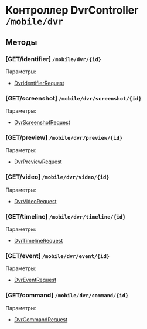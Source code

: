 # Контроллер DvrController `/mobile/dvr`

## Методы

### [GET/identifier]  `/mobile/dvr/{id}`

Параметры: 

- [DvrIdentifierRequest](../OBJECT.md#DvrIdentifierRequest) 

### [GET/screenshot]  `/mobile/dvr/screenshot/{id}`

Параметры: 

- [DvrScreenshotRequest](../OBJECT.md#DvrScreenshotRequest) 

### [GET/preview]  `/mobile/dvr/preview/{id}`

Параметры: 

- [DvrPreviewRequest](../OBJECT.md#DvrPreviewRequest) 

### [GET/video]  `/mobile/dvr/video/{id}`

Параметры: 

- [DvrVideoRequest](../OBJECT.md#DvrVideoRequest) 

### [GET/timeline]  `/mobile/dvr/timeline/{id}`

Параметры: 

- [DvrTimelineRequest](../OBJECT.md#DvrTimelineRequest) 

### [GET/event]  `/mobile/dvr/event/{id}`

Параметры: 

- [DvrEventRequest](../OBJECT.md#DvrEventRequest) 

### [GET/command]  `/mobile/dvr/command/{id}`

Параметры: 

- [DvrCommandRequest](../OBJECT.md#DvrCommandRequest) 
